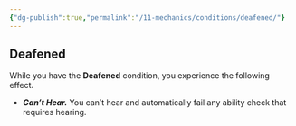 ```yaml
---
{"dg-publish":true,"permalink":"/11-mechanics/conditions/deafened/"}
---
```



## Deafened

While you have the **Deafened** condition, you experience the following effect.

- **_Can’t Hear._** You can’t hear and automatically fail any ability check that requires hearing.


